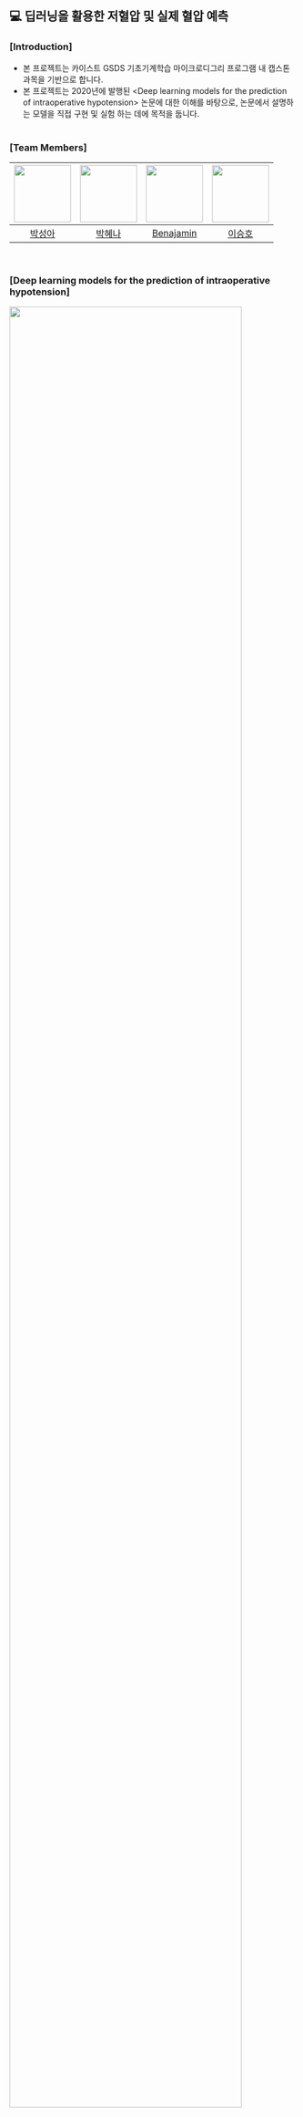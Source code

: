 ## 💻 **딥러닝을 활용한 저혈압 및 실제 혈압 예측**

### [Introduction]

- 본 프로젝트는 카이스트 GSDS 기초기계학습 마이크로디그리 프로그램 내 캡스톤 과목을 기반으로 합니다.
- 본 프로젝트는 2020년에 발행된 \<Deep learning models for the prediction of intraoperative hypotension\> 논문에 대한 이해를 바탕으로, 논문에서 설명하는 모델을 직접 구현 및 실험 하는 데에 목적을 둡니다.
  <br/><br/>

### [Team Members]

| <img src="https://avatars.githubusercontent.com/u/33725048?v=4" width="100"> | <img src="https://avatars.githubusercontent.com/u/70469008?v=4" width="100"> | <img src="https://avatars.githubusercontent.com/u/77106757?v=4" width="100"> | <img src="https://avatars.githubusercontent.com/u/130381077?v=4" width="100"> |
| :--------------------------------------------------------------------------: | :--------------------------------------------------------------------------: | :--------------------------------------------------------------------------: | :---------------------------------------------------------------------------: |
|                   [박성아](https://github.com/parkseonga)                    |                  [박혜나](https://github.com/hyenagatha02)                   |                     [Benajamin](https://github.com/76stop)                      |                    [이승호](https://github.com/sshhoo123)                     |

<br/>

### [Deep learning models for the prediction of intraoperative hypotension]

<img src="https://github.com/parkseonga/Microdegree23/assets/70469008/f0abb0b7-8bca-4f06-9308-818feba918f2" width="90%">

#### 연구 목적

- 수술 중 저혈압 상태가 장기간 유지되면, 수술 후 합병증 유발가능성이 높아짐
- 따라서 딥러닝을 통해 수술 중 실시간으로 환자의 혈압 및 저혈압 상태를 예측하기 위한 모델 개발이 꾸준히 진행되고 있음

#### 연구 경향

- 이전까지는 동맥압 파형(ABP)을 활용하여 저혈압을 예측하는 연구가 주를 이룸
- 그러나 혈역학적 변화는 심전도 및 호흡파형과도 연관이 있기에 현재는 광혈류측정(PPG), 심전도(ECG), 호흡시 이산화탄소를 내뱉는 양(CO2)을 활용
- 또한 ABP를 활용하지 않는 비침습적인(non-invasive)측정 데이터(PPG,ECG,CO2)만을 활용하여 저혈압 및 실제혈압을 예측할 시도

#### 모델 유형

- 데이터(파형) 종류 기준
  - Invasive : ABP(동맥압 파형)을 활용
  - non-invasive : 그 외 PPG, ECG, CO2 만을 활용
- 데이터(파형) 개수 기준
  - 1-channel : 한가지 파형만 활용 (ABP or PPG)
  - multi-channel : 3가지 이상의 파형을 모두 활용 (ABP or PPG + PPG,ECG,CO2)

#### 실험 유형

- classification : 수술 중 저혈압 발생 여부 판단 (0 or 1)
- regression : 환자의 실제 혈압 수치 예측 (MAP)
  <br/><br/>

### [VitalDB open dataset]

- 서울대병원에서 시행된 6,388건의 수술에 대해 intraoperative vital signs(수술 중 생체 신호), perioperative clinical information(수술 전후 임상 정보), perioperative laboratory results(수술 전후 실험 결과) 수집

  - 데이터 형태 : 500hz 고해상도 waveform / 1-7초 간격의 numeric 형태의 biosignal data
  - 수집 방법 : vital recorder 활용

- 본 논문에서는 VitalDB 수집 데이터 중 네 가지 파형(ABP,ECG,PPG,CO2)을 모두 확보할 수 있는 환자 데이터만 활용
  <br/><br/>

### [Goal]

- **PPG** 데이터를 활용한 **non-invasive** **1-channel** 모델 구현
- **classification**dmf, regression 수행
  <br/><br/>

### [Data]

#### collection (sliding window)

<img src="https://github.com/parkseonga/Microdegree23/assets/70469008/b2a8e887-839b-4e4c-8fdd-2aa1ff1c30af" width="80%">

#### Structure

- X : 길이 3000(30초 x 100Hz)의 PPG segment
- Y : (classification) 0 or 1 / (regression) 환자 MAP
- c : 환자 번호 (학습 X)
- a : 환자 연령, 성별 등 (학습 X)

#### Preprocess

- noise handling
  - case 1. segment 내 0 이하인 값, np.nan 이 있는 경우 제외
  - case 2. segment 내 peak의 수가 10개 이하인 경우 제외
  - case 3. segment 내 beat의 길이들의 평균을 이용하여 불규칙적인 파형들은 제외
  - case 4. segment 내 beat 들의 상관관계가 0.9 미만인 경우 제외
    <img src="https://github.com/parkseonga/Microdegree23/assets/70469008/9d956361-634b-4e04-9fb0-cd8f9adc1076" width="80%">
- normalization
  - segment의 minimum, maximum 값을 고려하여 정규화

#### final dataset

- classification : 3,256 cases / 191,453 samples
- regression : 3,112 cases / 290,148 samples

#### train/valid/Test

- 환자 번호를 기준으로 순차적으로 분할
- train : valid : test = 6 : 2 : 2
  <img src="https://github.com/parkseonga/Microdegree23/assets/70469008/08bc10b8-27e1-4b33-979f-984f3ca8172f" width="80%">
- train / valid / test 데이터간 label 분포가 유사하도록 설정 (단, 데이터 불균형 존재)

  - (classification) non-hypotention / hypotention 약 9 : 1 비율
  - (regression) 낮은 hypotension(MAP ≤65 mm Hg) 비율

  <img src="https://github.com/parkseonga/Microdegree23/assets/70469008/22013810-981b-4f97-84c7-1720bb4d3c30" width="80%"><br/><br/>

### [Method]

#### Data

- 입력 : 30초 x 100Hz 길이의 PPG (Photoplethysmography) 데이터
- 출력 : Hypotension for classification / MAP(평균동맥압) for regression
  - Hypotension: (MAP ≤65 mm Hg) lasting >1 min
  - Non-hypotension: (MAP > 65 mm Hg) stable for >20 min.

#### Model

- basic CNN : 논문에서 구현한 7-layer 구성 기반
- LSTM(long short term memory) : 시계열 데이터용 모델
- CNN+LSTM : 이미지 데이터용 기법을 선 적용한 후 시계열 데이터용 기법을 복합 적용한 모델
- resnet34 : 대표적인 CNN 모델인 resnet을 1-dimention으로 구현한 모델 (reference : https://github.com/hsd1503/resnet1d)

#### Criteria (fixed hyperparameter)

- batch size : 128
- epoch : 100 (+ early stopping)
- Loss : (classification) BCE, (regression) L1, MSE
- Evaluation : (classification) auc, recall / (regression) mae, r2 score
- optimizer = adam / learning_rate = 1e-3 / schedular = None
  <br/><br/>

### [Result]

- Best Model :

  - classificaion : CNN_basic / CNN+LSTM
  - regression : CNN+LSTM
  - But, 모델간 수치도 전체적으로 낮은 모습

    - 근본적인 데이터 분포를 적절하게 변화시킬 수 있도록 data augmentation이 필요
    - 데이터의 분포를 바탕으로 모델에 대한 세분화된 tuning 필요

    <img src="https://github.com/parkseonga/Microdegree23/assets/70469008/05a8a070-9c3d-4090-9277-bb355b2a4976" width="90%"><br/><br/>

### [Limitaions and Future works]

- 논문을 직접 구현하고, 논문에서 설명하는 모델 외 다른 유형의 모델도 실험해 봄으로써 차이를 확인하는 데에 의미를 둠
- 다만, 모델 전반적으로 낮은 성능 개선 필요 (especially classification task)

- 원인 : 저혈압에 해당하는 데이터 수가 부족
  - classification : 데이터 불균형
  - regression : 예측값의 분포가 극단적인 t분포 형태를 취함
- 개선 방안
  - window size를 조절하여 label 비율이 적절하도록 데이터 재구성
  - 1-dimension 데이터에 대한 증강 기법을 활용하여 저혈압 데이터 보충
  - 데이터 불균형을 완화할 수 있는 기법 적용 (Ex label smoothing 기법, 클래스별 weight 가중치 조절 등)
  - 의료 신호 데이터에서 많이 사용되는 데이터 처리 기법, 모델 및 hyperparameter 탐색 및 적용
    <br/><br/>

### Reference

- [Deep learning models for the prediction of intraoperative hypotension 논문](https://pubmed.ncbi.nlm.nih.gov/33558051/)
- [VitalDB open dataset](https://vitaldb.net/dataset/)
- [pyvital](https://github.com/vitaldb/pyvital/blob/master/pyvital/filters/pleth_dpop.py)
- [code_repository_for_the_research 폴더](https://data.mendeley.com/datasets/wdpxsyrg2s/2)
